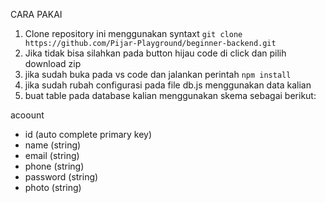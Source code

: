 CARA PAKAI

1. Clone repository ini menggunakan syntaxt
    ```git clone https://github.com/Pijar-Playground/beginner-backend.git```
2. Jika tidak bisa silahkan pada button hijau code di click dan pilih download zip
3. jika sudah buka pada vs code dan jalankan perintah ```npm install```
4. jika sudah rubah configurasi pada file db.js menggunakan data kalian
5. buat table pada database kalian menggunakan skema sebagai berikut:

acoount
- id (auto complete primary key)
- name (string)
- email (string)
- phone (string)
- password (string)
- photo (string)

